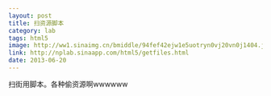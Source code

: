 ```yaml
---
layout: post
title: 扫资源脚本
category: lab
tags: html5
image: http://ww1.sinaimg.cn/bmiddle/94fef42ejw1e5uotryn0vj20vn0j1404.jpg
link: http://nplab.sinaapp.com/html5/getfiles.html
date: 2013-06-20
---
```

扫街用脚本。各种偷资源啊wwwwww
